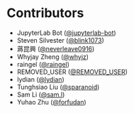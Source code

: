 # Contributors

* JupyterLab Bot ([@jupyterlab-bot](https://crowdin.com/profile/jupyterlab-bot))
* Steven Silvester ([@blink1073](https://crowdin.com/profile/blink1073))
* 蔣昆興 ([@neverleave0916](https://crowdin.com/profile/neverleave0916))
* Whyjay Zheng ([@whyjz](https://crowdin.com/profile/whyjz))
* raingel ([@raingel](https://crowdin.com/profile/raingel))
* REMOVED_USER ([@REMOVED_USER](https://crowdin.com/profile/REMOVED_USER))
* lydian ([@lydian](https://crowdin.com/profile/lydian))
* Tunghsiao Liu ([@sparanoid](https://crowdin.com/profile/sparanoid))
* Sam Li ([@sam.l](https://crowdin.com/profile/sam.l))
* Yuhao Zhu ([@forfudan](https://crowdin.com/profile/forfudan))
